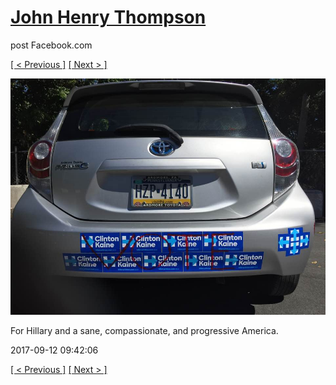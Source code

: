 # [John Henry Thompson](../README.md)
post Facebook.com

[[ < Previous ]](2017-09-15-6.md) [[ Next > ]](2017-09-11-1.md)

[![](../media/2017-09-12/Timeline-Photos-For-Hillary-and-a-sane-compassionate-and-progres.jpg)](../README.md)

For Hillary and a sane, compassionate, and progressive America.

2017-09-12 09:42:06

[[ < Previous ]](2017-09-15-6.md) [[ Next > ]](2017-09-11-1.md)